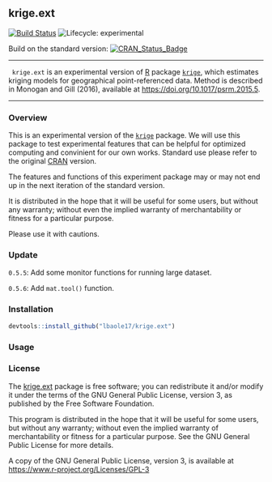 ## krige.ext

<!-- badges: start -->

[![Build Status](https://travis-ci.org/lbaole17/krige.ext.svg?branch=master)](https://travis-ci.org/) ![Lifecycle: experimental](https://img.shields.io/badge/lifecycle-experimental-orange.svg)

Build on the standard version:  [![CRAN_Status_Badge](https://www.r-pkg.org/badges/version/krige)](https://www.r-pkg.org/badges/version/krige)

<!-- badges: end -->

---

<code> krige.ext</code> is an experimental version of [R](https://www.r-project.org) package [<code>krige</code>]([https://CRAN.R-project.org/package=krige](https://cran.r-project.org/package=krige)), which estimates kriging models for geographical point-referenced data. Method is described in Monogan and Gill (2016), available at <https://doi.org/10.1017/psrm.2015.5>.

---

### Overview

This is an experimental version of the [<code>krige</code>]([https://CRAN.R-project.org/package=krige](https://cran.r-project.org/package=krige)) package. We will use this package to test experimental features that can be helpful for optimized computing and convinient for our own works. Standard use please refer to the original [CRAN](https://cran.r-project.org/) version. 

The features and functions of this experiment package may or may not end up in the next iteration of the standard version. 

It is distributed in the hope that it will be useful for some users, but without any warranty; without even the implied warranty of merchantability or fitness for a particular purpose. 

Please use it with cautions.

### Update

<code>0.5.5</code>: Add some monitor functions for running large dataset.

<code>0.5.6</code>: Add <code>mat.tool()</code> function.

### Installation

```R
devtools::install_github("lbaole17/krige.ext")
```

### Usage



### License

The [krige.ext](https://github.com/lbaole17/krige.ext) package is free software; you can redistribute it and/or modify it under the terms of the GNU General Public License, version 3, as published by the Free Software Foundation.

This program is distributed in the hope that it will be useful for some users, but without any warranty; without even the implied warranty of merchantability or fitness for a particular purpose.  See the GNU General Public License for more details.

A copy of the GNU General Public License, version 3, is available at <https://www.r-project.org/Licenses/GPL-3>